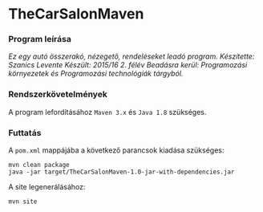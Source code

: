 # TheCarSalonMaven

### Program leírása

*Ez egy autó összerakó, nézegető, rendeléseket leadó program.
Készítette: Szanics Levente
Készült: 2015/16 2. félév
Beadásra kerül: Programozási környezetek és Programozási technológiák tárgyból.*

### Rendszerkövetelmények

A program lefordításához `Maven 3.x` és `Java 1.8` szükséges.

### Futtatás

A `pom.xml` mappájába a következő parancsok kiadása szükséges:

```
mvn clean package
java -jar target/TheCarSalonMaven-1.0-jar-with-dependencies.jar
```

A site legenerálásához:

```
mvn site
```